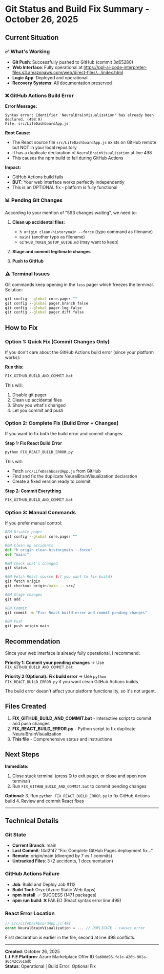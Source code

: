 # Git Status and Build Fix Summary - October 26, 2025

## Current Situation

### ✅ What's Working
- **Git Push**: Successfully pushed to GitHub (commit 3d65280)
- **Web Interface**: Fully operational at https://ppl-ai-code-interpreter-files.s3.amazonaws.com/web/direct-files/.../index.html
- **Logic App**: Deployed and operational
- **Recovery Systems**: All documentation preserved

### ❌ GitHub Actions Build Error

**Error Message:**
```
Syntax error: Identifier 'NeuralBrainVisualization' has already been declared. (498:9)
File: src/LifeDashboardApp.js
```

**Root Cause:**
- The React source file `src/LifeDashboardApp.js` exists on GitHub remote but NOT in your local repository
- It has a duplicate declaration of `NeuralBrainVisualization` at line 498
- This causes the npm build to fail during GitHub Actions

**Impact:**
- GitHub Actions build fails
- **BUT**: Your web interface works perfectly independently
- This is an OPTIONAL fix - platform is fully functional

### 📊 Pending Git Changes

According to your mention of "593 changes waiting", we need to:

1. **Clean up accidental files:**
   - `h origin clean-historymain --force` (typo command as filename)
   - `main)` (another typo as filename)
   - `GITHUB_TOKEN_SETUP_GUIDE.md` (may want to keep)

2. **Stage and commit legitimate changes**
3. **Push to GitHub**

### ⚠️ Terminal Issues

Git commands keep opening in the `less` pager which freezes the terminal. Solution:
```cmd
git config --global core.pager ""
git config --global pager.branch false
git config --global pager.log false
git config --global pager.diff false
```

## How to Fix

### Option 1: Quick Fix (Commit Changes Only)
If you don't care about the GitHub Actions build error (since your platform works):

**Run this:**
```cmd
FIX_GITHUB_BUILD_AND_COMMIT.bat
```

This will:
1. Disable git pager
2. Clean up accidental files
3. Show you what's changed
4. Let you commit and push

### Option 2: Complete Fix (Build Error + Changes)
If you want to fix both the build error and commit changes:

**Step 1: Fix React Build Error**
```cmd
python FIX_REACT_BUILD_ERROR.py
```

This will:
- Fetch `src/LifeDashboardApp.js` from GitHub
- Find and fix the duplicate NeuralBrainVisualization declaration
- Create a fixed version ready to commit

**Step 2: Commit Everything**
```cmd
FIX_GITHUB_BUILD_AND_COMMIT.bat
```

### Option 3: Manual Commands
If you prefer manual control:

```cmd
REM Disable pager
git config --global core.pager ""

REM Clean up accidents
del "h origin clean-historymain --force"
del "main)"

REM Check what's changed
git status

REM Fetch React source (if you want to fix build)
git fetch origin
git checkout origin/main -- src/

REM Stage changes
git add .

REM Commit
git commit -m "Fix: React build error and commit pending changes"

REM Push
git push origin main
```

## Recommendation

Since your web interface is already fully operational, I recommend:

**Priority 1: Commit your pending changes** → Use `FIX_GITHUB_BUILD_AND_COMMIT.bat`

**Priority 2 (Optional): Fix build error** → Use `python FIX_REACT_BUILD_ERROR.py` if you want clean GitHub Actions builds

The build error doesn't affect your platform functionality, so it's not urgent.

## Files Created

1. **FIX_GITHUB_BUILD_AND_COMMIT.bat** - Interactive script to commit and push changes
2. **FIX_REACT_BUILD_ERROR.py** - Python script to fix duplicate NeuralBrainVisualization
3. **This file** - Comprehensive status and instructions

## Next Steps

**Immediate:**
1. Close stuck terminal (press Q to exit pager, or close and open new terminal)
2. Run `FIX_GITHUB_BUILD_AND_COMMIT.bat` to commit pending changes

**Optional:**
3. Run `python FIX_REACT_BUILD_ERROR.py` to fix GitHub Actions build
4. Review and commit React fixes

---

## Technical Details

### Git State
- **Current Branch**: main
- **Last Commit**: f4d2f47 "Fix: Complete GitHub Pages deployment fix..."
- **Remote**: origin/main (diverged by 7 vs 1 commits)
- **Untracked Files**: 3 (2 accidents, 1 documentation)

### GitHub Actions Failure
- **Job**: Build and Deploy Job #112
- **Build Tool**: Oryx (Azure Static Web Apps)
- **npm install**: ✅ SUCCESS (1471 packages)
- **npm run build**: ❌ FAILED (React syntax error line 498)

### React Error Location
```javascript
// src/LifeDashboardApp.js:498
const NeuralBrainVisualization = ... // DUPLICATE - causes error
```

First declaration is earlier in the file, second at line 498 conflicts.

---

**Created**: October 26, 2025  
**L.I.F.E Platform**: Azure Marketplace Offer ID `9a600d96-fe1e-420b-902a-a0c42c561adb`  
**Status**: Operational | Build Error: Optional Fix
